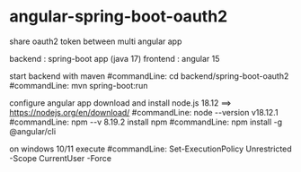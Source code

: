 # angular-spring-boot-oauth2

share oauth2 token between multi angular app

backend : spring-boot app (java 17)
frontend : angular 15 

start backend with maven
#commandLine: cd backend/spring-boot-oauth2
#commandLine: mvn spring-boot:run

configure angular app
download and install node.js 18.12 ==> https://nodejs.org/en/download/
#commandLine: node --version
v18.12.1
#commandLine: npm --v
8.19.2
install npm 
#commandLine: npm install -g @angular/cli

on windows 10/11 execute
#commandLine: Set-ExecutionPolicy Unrestricted -Scope CurrentUser -Force


